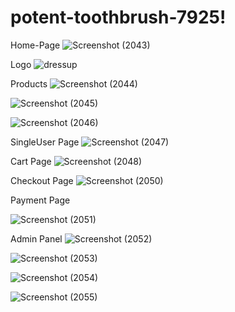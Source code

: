 # potent-toothbrush-7925!

Home-Page 
![Screenshot (2043)](https://user-images.githubusercontent.com/111531676/221751824-b3bb73fe-ba78-4c56-8ced-4f671d3dbfce.png)

Logo
![dressup](https://user-images.githubusercontent.com/111531676/221750345-12ceff28-25f8-4403-949c-71976b6620ba.png)

Products
![Screenshot (2044)](https://user-images.githubusercontent.com/111531676/221750837-ae624e1b-2539-4e28-8c7c-0697731be833.png)

![Screenshot (2045)](https://user-images.githubusercontent.com/111531676/221750861-b3c923aa-6973-4e8f-8d96-737179d81e31.png)

![Screenshot (2046)](https://user-images.githubusercontent.com/111531676/221750871-9a973358-fb0b-4718-9165-309a022c795d.png)

SingleUser Page
![Screenshot (2047)](https://user-images.githubusercontent.com/111531676/221750886-1bf924ef-c504-4f79-96a5-04f6e007f929.png)

Cart Page
![Screenshot (2048)](https://user-images.githubusercontent.com/111531676/221750969-61eba929-c91c-4489-b9e6-56f6b14f38d7.png)

Checkout Page
![Screenshot (2050)](https://user-images.githubusercontent.com/111531676/221751010-b249b1da-b47c-477a-8a4d-ead482fd6314.png)

Payment Page

![Screenshot (2051)](https://user-images.githubusercontent.com/111531676/221751045-3b3f9c3b-c234-497f-9f5c-c7329847844b.png)


Admin Panel 
![Screenshot (2052)](https://user-images.githubusercontent.com/111531676/221751081-0c3863a6-4b2f-4b99-846f-cc2b02fa42cd.png)

![Screenshot (2053)](https://user-images.githubusercontent.com/111531676/221751112-ee15cbba-ed8b-4f2d-a7e6-b768872438b5.png)

![Screenshot (2054)](https://user-images.githubusercontent.com/111531676/221751123-13f6b8cd-1be2-4dad-b9c2-80565c4893af.png)


![Screenshot (2055)](https://user-images.githubusercontent.com/111531676/221751153-7203408b-9b17-447c-a3ef-0a5b21ece557.png)





